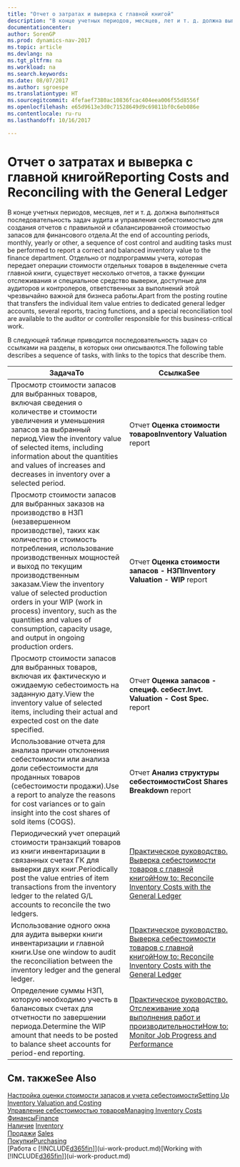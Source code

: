 ```yaml
---
title: "Отчет о затратах и выверка с главной книгой"
description: "В конце учетных периодов, месяцев, лет и т. д. должна выполняться последовательность задач аудита и управления себестоимостью для создания отчетов с правильной и сбалансированной стоимостью запасов для финансового отдела. Отдельно от подпрограммы учета, которая передает операции стоимости отдельных товаров в выделенные счета главной книги, существует несколько отчетов, а также функции отслеживания и специальное средство выверки, доступные для аудиторов и контролеров, ответственных за выполнений этой чрезвычайно важной для бизнеса работы."
documentationcenter: 
author: SorenGP
ms.prod: dynamics-nav-2017
ms.topic: article
ms.devlang: na
ms.tgt_pltfrm: na
ms.workload: na
ms.search.keywords: 
ms.date: 08/07/2017
ms.author: sgroespe
ms.translationtype: HT
ms.sourcegitcommit: 4fefaef7380ac10836fcac404eea006f55d8556f
ms.openlocfilehash: e65d9613e3d0c71528649d9c69811bf0c6eb086e
ms.contentlocale: ru-ru
ms.lasthandoff: 10/16/2017

---
```

# <a name="reporting-costs-and-reconciling-with-the-general-ledger"></a><span data-ttu-id="bfa9b-104">Отчет о затратах и выверка с главной книгой</span><span class="sxs-lookup"><span data-stu-id="bfa9b-104">Reporting Costs and Reconciling with the General Ledger</span></span>
<span data-ttu-id="bfa9b-105">В конце учетных периодов, месяцев, лет и т. д. должна выполняться последовательность задач аудита и управления себестоимостью для создания отчетов с правильной и сбалансированной стоимостью запасов для финансового отдела.</span><span class="sxs-lookup"><span data-stu-id="bfa9b-105">At the end of accounting periods, monthly, yearly or other, a sequence of cost control and auditing tasks must be performed to report a correct and balanced inventory value to the finance department.</span></span> <span data-ttu-id="bfa9b-106">Отдельно от подпрограммы учета, которая передает операции стоимости отдельных товаров в выделенные счета главной книги, существует несколько отчетов, а также функции отслеживания и специальное средство выверки, доступные для аудиторов и контролеров, ответственных за выполнений этой чрезвычайно важной для бизнеса работы.</span><span class="sxs-lookup"><span data-stu-id="bfa9b-106">Apart from the posting routine that transfers the individual item value entries to dedicated general ledger accounts, several reports, tracing functions, and a special reconciliation tool are available to the auditor or controller responsible for this business-critical work.</span></span>  

 <span data-ttu-id="bfa9b-107">В следующей таблице приводится последовательность задач со ссылками на разделы, в которых они описываются.</span><span class="sxs-lookup"><span data-stu-id="bfa9b-107">The following table describes a sequence of tasks, with links to the topics that describe them.</span></span>   

|<span data-ttu-id="bfa9b-108">**Задача**</span><span class="sxs-lookup"><span data-stu-id="bfa9b-108">**To**</span></span>|<span data-ttu-id="bfa9b-109">**Ссылка**</span><span class="sxs-lookup"><span data-stu-id="bfa9b-109">**See**</span></span>|  
|------------|-------------|  
|<span data-ttu-id="bfa9b-110">Просмотр стоимости запасов для выбранных товаров, включая сведения о количестве и стоимости увеличения и уменьшения запасов за выбранный период.</span><span class="sxs-lookup"><span data-stu-id="bfa9b-110">View the inventory value of selected items, including information about the quantities and values of increases and decreases in inventory over a selected period.</span></span>|<span data-ttu-id="bfa9b-111">Отчет **Оценка стоимости товаров**</span><span class="sxs-lookup"><span data-stu-id="bfa9b-111">**Inventory Valuation** report</span></span>|  
|<span data-ttu-id="bfa9b-112">Просмотр стоимости запасов для выбранных заказов на производство в НЗП (незавершенном производстве), таких как количество и стоимость потребления, использование производственных мощностей и выход по текущим производственным заказам.</span><span class="sxs-lookup"><span data-stu-id="bfa9b-112">View the inventory value of selected production orders in your WIP (work in process) inventory, such as the quantities and values of consumption, capacity usage, and output in ongoing production orders.</span></span>|<span data-ttu-id="bfa9b-113">Отчет **Оценка стоимости запасов - НЗП**</span><span class="sxs-lookup"><span data-stu-id="bfa9b-113">**Inventory Valuation - WIP** report</span></span>|  
|<span data-ttu-id="bfa9b-114">Просмотр стоимости запасов для выбранных товаров, включая их фактическую и ожидаемую себестоимость на заданную дату.</span><span class="sxs-lookup"><span data-stu-id="bfa9b-114">View the inventory value of selected items, including their actual and expected cost on the date specified.</span></span>|<span data-ttu-id="bfa9b-115">Отчет **Оценка запасов - специф. себест.**</span><span class="sxs-lookup"><span data-stu-id="bfa9b-115">**Invt. Valuation - Cost Spec.** report</span></span>|  
|<span data-ttu-id="bfa9b-116">Использование отчета для анализа причин отклонения себестоимости или анализа доли себестоимости для проданных товаров (себестоимости продажи).</span><span class="sxs-lookup"><span data-stu-id="bfa9b-116">Use a report to analyze the reasons for cost variances or to gain insight into the cost shares of sold items (COGS).</span></span>|<span data-ttu-id="bfa9b-117">Отчет **Анализ структуры себестоимости**</span><span class="sxs-lookup"><span data-stu-id="bfa9b-117">**Cost Shares Breakdown** report</span></span>|  
|<span data-ttu-id="bfa9b-118">Периодический учет операций стоимости транзакций товаров из книги инвентаризации в связанных счетах ГК для выверки двух книг.</span><span class="sxs-lookup"><span data-stu-id="bfa9b-118">Periodically post the value entries of item transactions from the inventory ledger to the related G/L accounts to reconcile the two ledgers.</span></span>|[<span data-ttu-id="bfa9b-119">Практическое руководство. Выверка себестоимости товаров с главной книгой</span><span class="sxs-lookup"><span data-stu-id="bfa9b-119">How to: Reconcile Inventory Costs with the General Ledger</span></span>](finance-how-to-post-inventory-costs-to-the-general-ledger.md)|  
|<span data-ttu-id="bfa9b-120">Использование одного окна для аудита выверки книги инвентаризации и главной книги.</span><span class="sxs-lookup"><span data-stu-id="bfa9b-120">Use one window to audit the reconciliation between the inventory ledger and the general ledger.</span></span>|[<span data-ttu-id="bfa9b-121">Практическое руководство. Выверка себестоимости товаров с главной книгой</span><span class="sxs-lookup"><span data-stu-id="bfa9b-121">How to: Reconcile Inventory Costs with the General Ledger</span></span>](finance-how-to-post-inventory-costs-to-the-general-ledger.md)|  
|<span data-ttu-id="bfa9b-122">Определение суммы НЗП, которую необходимо учесть в балансовых счетах для отчетности по завершении периода.</span><span class="sxs-lookup"><span data-stu-id="bfa9b-122">Determine the WIP amount that needs to be posted to balance sheet accounts for period-end reporting.</span></span>|[<span data-ttu-id="bfa9b-123">Практическое руководство. Отслеживание хода выполнения работ и производительности</span><span class="sxs-lookup"><span data-stu-id="bfa9b-123">How to: Monitor Job Progress and Performance</span></span>](projects-how-monitor-progress-performance.md)|

## <a name="see-also"></a><span data-ttu-id="bfa9b-124">См. также</span><span class="sxs-lookup"><span data-stu-id="bfa9b-124">See Also</span></span>  
[<span data-ttu-id="bfa9b-125">Настройка оценки стоимости запасов и учета себестоимости</span><span class="sxs-lookup"><span data-stu-id="bfa9b-125">Setting Up Inventory Valuation and Costing</span></span>](finance-set-up-inventory-valuation-and-costing.md)  
[<span data-ttu-id="bfa9b-126">Управление себестоимостью товаров</span><span class="sxs-lookup"><span data-stu-id="bfa9b-126">Managing Inventory Costs</span></span>](finance-manage-inventory-costs.md)  
[<span data-ttu-id="bfa9b-127">Финансы</span><span class="sxs-lookup"><span data-stu-id="bfa9b-127">Finance</span></span>](finance.md)  
<span data-ttu-id="bfa9b-128">[Наличие](inventory-manage-inventory.md) </span><span class="sxs-lookup"><span data-stu-id="bfa9b-128">[Inventory](inventory-manage-inventory.md) </span></span>  
<span data-ttu-id="bfa9b-129">[Продажи](sales-manage-sales.md) </span><span class="sxs-lookup"><span data-stu-id="bfa9b-129">[Sales](sales-manage-sales.md) </span></span>  
[<span data-ttu-id="bfa9b-130">Покупки</span><span class="sxs-lookup"><span data-stu-id="bfa9b-130">Purchasing</span></span>](purchasing-manage-purchasing.md)  
<span data-ttu-id="bfa9b-131">[Работа с [!INCLUDE[d365fin](includes/d365fin_md.md)]](ui-work-product.md)</span><span class="sxs-lookup"><span data-stu-id="bfa9b-131">[Working with [!INCLUDE[d365fin](includes/d365fin_md.md)]](ui-work-product.md)</span></span>

